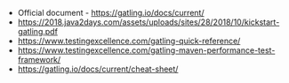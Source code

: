 * Official document - https://gatling.io/docs/current/
* https://2018.java2days.com/assets/uploads/sites/28/2018/10/kickstart-gatling.pdf
* https://www.testingexcellence.com/gatling-quick-reference/
* https://www.testingexcellence.com/gatling-maven-performance-test-framework/
* https://gatling.io/docs/current/cheat-sheet/
